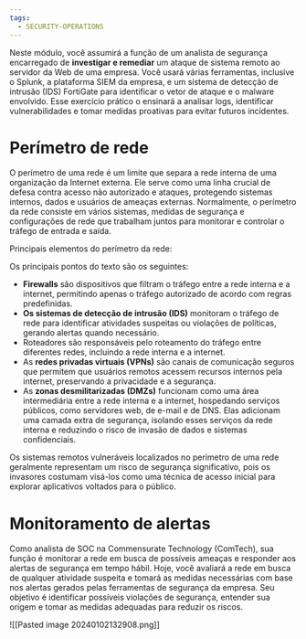 ```yaml
---
tags:
  - SECURITY-OPERATIONS
---
```

Neste módulo, você assumirá a função de um analista de segurança encarregado de **investigar e remediar** um ataque de sistema remoto ao servidor da Web de uma empresa. Você usará várias ferramentas, inclusive o Splunk, a plataforma SIEM da empresa, e um sistema de detecção de intrusão (IDS) FortiGate para identificar o vetor de ataque e o malware envolvido. Esse exercício prático o ensinará a analisar logs, identificar vulnerabilidades e tomar medidas proativas para evitar futuros incidentes.
# Perímetro de rede
O perímetro de uma rede é um limite que separa a rede interna de uma organização da Internet externa. Ele serve como uma linha crucial de defesa contra acesso não autorizado e ataques, protegendo sistemas internos, dados e usuários de ameaças externas. Normalmente, o perímetro da rede consiste em vários sistemas, medidas de segurança e configurações de rede que trabalham juntos para monitorar e controlar o tráfego de entrada e saída.

Principais elementos do perímetro da rede:

Os principais pontos do texto são os seguintes:

- **Firewalls** são dispositivos que filtram o tráfego entre a rede interna e a internet, permitindo apenas o tráfego autorizado de acordo com regras predefinidas.
- **Os sistemas de detecção de intrusão (IDS)** monitoram o tráfego de rede para identificar atividades suspeitas ou violações de políticas, gerando alertas quando necessário.
- Roteadores são responsáveis pelo roteamento do tráfego entre diferentes redes, incluindo a rede interna e a internet.
- As **redes privadas virtuais (VPNs)** são canais de comunicação seguros que permitem que usuários remotos acessem recursos internos pela internet, preservando a privacidade e a segurança.
- As **zonas desmilitarizadas (DMZs)** funcionam como uma área intermediária entre a rede interna e a internet, hospedando serviços públicos, como servidores web, de e-mail e de DNS. Elas adicionam uma camada extra de segurança, isolando esses serviços da rede interna e reduzindo o risco de invasão de dados e sistemas confidenciais.

Os sistemas remotos vulneráveis localizados no perímetro de uma rede geralmente representam um risco de segurança significativo, pois os invasores costumam visá-los como uma técnica de acesso inicial para explorar aplicativos voltados para o público.
# Monitoramento de alertas
Como analista de SOC na Commensurate Technology (ComTech), sua função é monitorar a rede em busca de possíveis ameaças e responder aos alertas de segurança em tempo hábil. Hoje, você avaliará a rede em busca de qualquer atividade suspeita e tomará as medidas necessárias com base nos alertas gerados pelas ferramentas de segurança da empresa. Seu objetivo é identificar possíveis violações de segurança, entender sua origem e tomar as medidas adequadas para reduzir os riscos.

![[Pasted image 20240102132908.png]]


